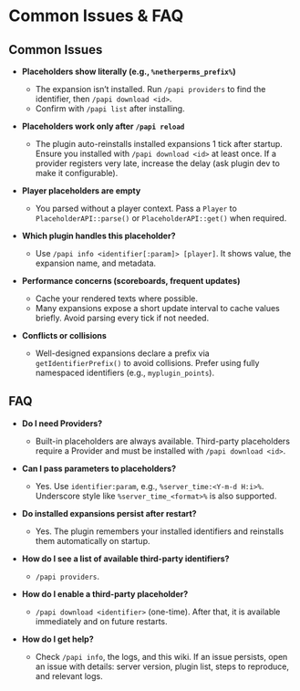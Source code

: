 # Common Issues & FAQ

## Common Issues

- __Placeholders show literally (e.g., `%netherperms_prefix%`)__
  - The expansion isn’t installed. Run `/papi providers` to find the identifier, then `/papi download <id>`.
  - Confirm with `/papi list` after installing.

- __Placeholders work only after `/papi reload`__
  - The plugin auto-reinstalls installed expansions 1 tick after startup. Ensure you installed with `/papi download <id>` at least once. If a provider registers very late, increase the delay (ask plugin dev to make it configurable).

- __Player placeholders are empty__
  - You parsed without a player context. Pass a `Player` to `PlaceholderAPI::parse()` or `PlaceholderAPI::get()` when required.

- __Which plugin handles this placeholder?__
  - Use `/papi info <identifier[:param]> [player]`. It shows value, the expansion name, and metadata.

- __Performance concerns (scoreboards, frequent updates)__
  - Cache your rendered texts where possible.
  - Many expansions expose a short update interval to cache values briefly. Avoid parsing every tick if not needed.

- __Conflicts or collisions__
  - Well-designed expansions declare a prefix via `getIdentifierPrefix()` to avoid collisions. Prefer using fully namespaced identifiers (e.g., `myplugin_points`).

## FAQ

- __Do I need Providers?__
  - Built-in placeholders are always available. Third-party placeholders require a Provider and must be installed with `/papi download <id>`.

- __Can I pass parameters to placeholders?__
  - Yes. Use `identifier:param`, e.g., `%server_time:<Y-m-d H:i>%`. Underscore style like `%server_time_<format>%` is also supported.

- __Do installed expansions persist after restart?__
  - Yes. The plugin remembers your installed identifiers and reinstalls them automatically on startup.

- __How do I see a list of available third-party identifiers?__
  - `/papi providers`.

- __How do I enable a third-party placeholder?__
  - `/papi download <identifier>` (one-time). After that, it is available immediately and on future restarts.

- __How do I get help?__
  - Check `/papi info`, the logs, and this wiki. If an issue persists, open an issue with details: server version, plugin list, steps to reproduce, and relevant logs.
